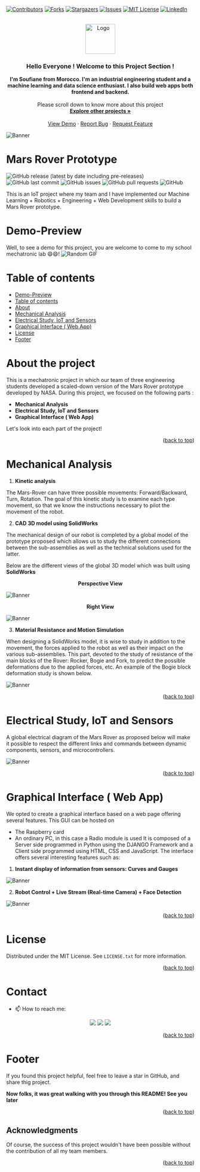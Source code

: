 <div id="top"></div>
<!--
*** Thanks for checking out the Best-README-Template. If you have a suggestion
*** that would make this better, please fork the repo and create a pull request
*** or simply open an issue with the tag "enhancement".
*** Don't forget to give the project a star!
*** Thanks again! Now go create something AMAZING! :D
-->



<!-- PROJECT SHIELDS -->
<!--
*** I'm using markdown "reference style" links for readability.
*** Reference links are enclosed in brackets [ ] instead of parentheses ( ).
*** See the bottom of this document for the declaration of the reference variables
*** for contributors-url, forks-url, etc. This is an optional, concise syntax you may use.
*** https://www.markdownguide.org/basic-syntax/#reference-style-links
-->
[![Contributors][contributors-shield]][contributors-url]
[![Forks][forks-shield]][forks-url]
[![Stargazers][stars-shield]][stars-url]
[![Issues][issues-shield]][issues-url]
[![MIT License][license-shield]][license-url]
[![LinkedIn][linkedin-shield]][linkedin-url]



<!-- PROJECT LOGO -->
<br />
<div align="center">
  <a href="https://github.com/Dahimi/SQL-and-Data-Visualization-Projects">
    <img src="p1.png" alt="Logo" width="80" height="80">
  </a>

<h3 align="center">Hello Everyone ! Welcome to this Project Section !</h3>

  <p align="center">
    <strong>I'm Soufiane from Morocco. I'm an industrial engineering student and a machine learning and data science enthusiast. I also build web apps both frontend and backend. </strong>
    <br />
    <br />
    Please scroll down to know more about this project
    <br />
    <a href="https://github.com/Dahimi/SQL-and-Data-Visualization-Projects"><strong>Explore other projects »</strong></a>
    <br />
    <br />
    <a href="https://github.com/Dahimi/SQL-and-Data-Visualization-Projects">View Demo</a>
    ·
    <a href="https://github.com/Dahimi/SQL-and-Data-Visualization-Projects/issues">Report Bug</a>
    ·
    <a href="https://github.com/Dahimi/SQL-and-Data-Visualization-Projects/issues">Request Feature</a>
  </p>
</div>



<!-- Add banner here -->
![Banner](https://github.com/Dahimi/Mars-Rover-Prototype/blob/main/background.jpg)

# Mars Rover Prototype

<!-- Add buttons here -->

![GitHub release (latest by date including pre-releases)](https://img.shields.io/github/v/release/Dahimi/awesome-readme?include_prereleases)
![GitHub last commit](https://img.shields.io/github/last-commit/Dahimi/SQL-and-Data-Visualization-Projects)
![GitHub issues](https://img.shields.io/github/issues-raw/Dahimi/SQL-and-Data-Visualization-Projects)
![GitHub pull requests](https://img.shields.io/github/issues-pr/Dahimi/SQL-and-Data-Visualization-Projects)
![GitHub](https://img.shields.io/github/license/Dahimi/SQL-and-Data-Visualization-Projects)

<!-- Describe your project in brief -->

This is an IoT project where my team and I have implemented our Machine Learning + Robotics + Engineering + Web Development skills to build a Mars Rover prototype. 

# Demo-Preview
<!-- Add a demo for your project -->
Well, to see a demo for this project, you are welcome to come to my school mechatronic lab 😄😄! 
![Random GIF](https://media.giphy.com/media/ZVik7pBtu9dNS/giphy.gif)

# Table of contents
 
- [Demo-Preview](#demo-preview)
- [Table of contents](#table-of-contents)
- [About]("#About-the-project")
- [Mechanical Analysis](#mechanical-analysis)
- [Electrical Study, IoT and Sensors]("#Electrical-Study,-IoT-and-Sensors")
- [Graphical Interface ( Web App)]("#Graphical-Interface-(-Web-App)")
- [License](#license)
- [Footer](#footer)

# About the project

This is a mechatronic project in which our team of three engineering students developed a scaled-down version of the Mars Rover prototype developed by NASA. During this project, we focused on the following parts : 
- **Mechanical Analysis** 
- **Electrical Study, IoT and Sensors**
- **Graphical Interface ( Web App)** 

Let's look into each part of the project!
<p align="right">(<a href="#top">back to top</a>)</p>

# Mechanical Analysis

1. **Kinetic analysis**

  The Mars-Rover can have three possible movements: Forward/Backward, Turn, Rotation. The goal of this kinetic study is to examine each type movement, so that we know the instructions necessary to pilot the movement of the robot.
  
2. **CAD 3D model using SolidWorks**

  The mechanical design of our robot is completed by a global model of the prototype proposed which allows us to study the different connections between the sub-assemblies as well as the technical solutions used for the latter.
  
Below are the different views of the global 3D model which was built using **SolidWorks** <br>
<p align="center"><strong>Perspective View</strong></p>

<!-- Add banner here -->
![Banner](https://github.com/Dahimi/Mars-Rover-Prototype/blob/main/img1.JPG)

<p align="center"><strong>Right View</strong></p>

<!-- Add banner here -->
![Banner](https://github.com/Dahimi/Mars-Rover-Prototype/blob/main/img2.JPG)

3. **Material Resistance and Motion Simulation**

  When designing a SolidWorks model, it is wise to study in addition to the movement, the forces applied to the robot as well as their impact on the various sub-assemblies.
  This part, devoted to the study of resistance of the main blocks of the Rover: Rocker, Bogie and Fork, to predict the possible deformations due to the applied forces, etc.
  An example of the Bogie block deformation study is shown below. <br>

<!-- Add banner here -->
![Banner](https://github.com/Dahimi/Mars-Rover-Prototype/blob/main/img3.JPG)
<p align="right">(<a href="#top">back to top</a>)</p>


# Electrical Study, IoT and Sensors

A global electrical diagram of the Mars Rover as proposed below will make it possible to respect the different links and commands between dynamic components, sensors, and microcontrollers.


<!-- Add banner here -->
![Banner](https://github.com/Dahimi/Mars-Rover-Prototype/blob/main/img4.JPG)
<p align="right">(<a href="#top">back to top</a>)</p>

# Graphical Interface ( Web App)

We opted to create a graphical interface based on a web page offering several features. This GUI can be hosted on
- The Raspberry card
- An ordinary PC, in this case a Radio module is used
It is composed of a Server side programmed in Python using the DJANGO Framework and a Client side programmed using HTML, CSS and JavaScript. The interface offers several interesting features such as:
1. **Instant display of information from sensors: Curves and Gauges** 

<!-- Add banner here -->
![Banner](https://github.com/Dahimi/Mars-Rover-Prototype/blob/main/img5.JPG)

2. **Robot Control + Live Stream (Real-time Camera) + Face Detection**

<!-- Add banner here -->
![Banner](https://github.com/Dahimi/Mars-Rover-Prototype/blob/main/img6.JPG)
<p align="right">(<a href="#top">back to top</a>)</p>



<!-- LICENSE -->
# License

Distributed under the MIT License. See `LICENSE.txt` for more information.

<p align="right">(<a href="#top">back to top</a>)</p>



<!-- CONTACT -->
# Contact

- 📫 How to reach me:

<p align = 'center'>
<a href='mailto:soufianedahimi01@gmail.com'><img src ='https://img.shields.io/badge/Gmail-D14836?style=for-the-badge&logo=gmail&logoColor=white'/></a> 
<a href = 'https://www.linkedin.com/in/soufiane-dahimi/'><img src ='https://img.shields.io/badge/LinkedIn-0077B5?style=for-the-badge&logo=linkedin&logoColor=white'/></a>
<a href = 'https://github.com/Dahimi'><img src ='https://img.shields.io/badge/GitHub-100000?style=for-the-badge&logo=github&logoColor=white'/></a>
</p>

<p align="right">(<a href="#top">back to top</a>)</p>

# Footer

If you found this project helpful, feel free to leave a star in GitHub, and share thig project.

**Now folks, it was great walking with you through this README! See you later**
<p align="right">(<a href="#top">back to top</a>)</p>

<!-- ACKNOWLEDGMENTS -->
## Acknowledgments

Of course, the success of this project wouldn't have been possible without the contribution of all my team members. 

<p align="right">(<a href="#top">back to top</a>)</p>


<!-- MARKDOWN LINKS & IMAGES -->
<!-- https://www.markdownguide.org/basic-syntax/#reference-style-links -->
[contributors-shield]: https://img.shields.io/github/contributors/Dahimi/SQL-and-Data-Visualization-Projects.svg?style=for-the-badge
[contributors-url]: https://github.com/Dahimi/SQL-and-Data-Visualization-Projects/graphs/contributors
[forks-shield]: https://img.shields.io/github/forks/Dahimi/SQL-and-Data-Visualization-Projects.svg?style=for-the-badge
[forks-url]: https://github.com/Dahimi/SQL-and-Data-Visualization-Projects/network/members
[stars-shield]: https://img.shields.io/github/stars/Dahimi/SQL-and-Data-Visualization-Projects.svg?style=for-the-badge
[stars-url]: https://github.com/Dahimi/SQL-and-Data-Visualization-Projects/stargazers
[issues-shield]: https://img.shields.io/github/issues/Dahimi/SQL-and-Data-Visualization-Projects.svg?style=for-the-badge
[issues-url]: https://github.com/Dahimi/SQL-and-Data-Visualization-Projects/issues
[license-shield]: https://img.shields.io/github/license/Dahimi/SQL-and-Data-Visualization-Projects.svg?style=for-the-badge
[license-url]: https://github.com/Dahimi/SQL-and-Data-Visualization-Projects/blob/master/LICENSE.txt
[linkedin-shield]: https://img.shields.io/badge/-LinkedIn-black.svg?style=for-the-badge&logo=linkedin&colorB=555
[linkedin-url]: https://linkedin.com/in/soufiane-dahimi
[product-screenshot]: images/screenshot.png
